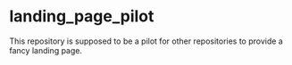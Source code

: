# landing_page_pilot
This repository is supposed to be a pilot for other repositories to provide a fancy landing page.
